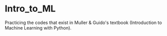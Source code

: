 # Intro_to_ML
Practicing the codes that exist in Muller & Guido's textbook (Introduction to Machine Learning with Python).
